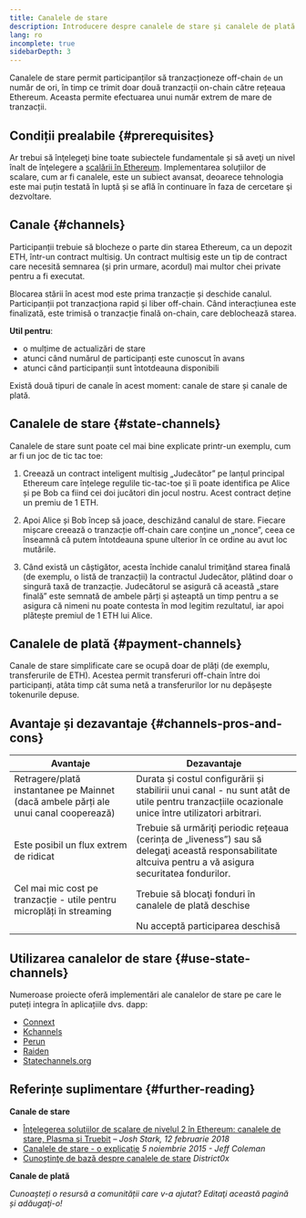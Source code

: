 ```yaml
---
title: Canalele de stare
description: Introducere despre canalele de stare și canalele de plată ca soluție de scalare utilizată actualmente de comunitatea Ethereum.
lang: ro
incomplete: true
sidebarDepth: 3
---
```


Canalele de stare permit participanților să tranzacționeze off-chain `de` un număr de ori, în timp ce trimit doar două tranzacții on-chain către rețeaua Ethereum. Aceasta permite efectuarea unui număr extrem de mare de tranzacții.

## Condiții prealabile {#prerequisites}

Ar trebui să înţelegeţi bine toate subiectele fundamentale și să aveţi un nivel înalt de înţelegere a [scalării în Ethereum](/developers/docs/scaling/). Implementarea soluțiilor de scalare, cum ar fi canalele, este un subiect avansat, deoarece tehnologia este mai puțin testată în luptă și se află în continuare în faza de cercetare şi dezvoltare.

## Canale {#channels}

Participanții trebuie să blocheze o parte din starea Ethereum, ca un depozit ETH, într-un contract multisig. Un contract multisig este un tip de contract care necesită semnarea (și prin urmare, acordul) mai multor chei private pentru a fi executat.

Blocarea stării în acest mod este prima tranzacție și deschide canalul. Participanții pot tranzacționa rapid și liber off-chain. Când interacțiunea este finalizată, este trimisă o tranzacție finală on-chain, care deblochează starea.

**Util pentru**:

- o mulțime de actualizări de stare
- atunci când numărul de participanți este cunoscut în avans
- atunci când participanții sunt întotdeauna disponibili

Există două tipuri de canale în acest moment: canale de stare și canale de plată.

## Canalele de stare {#state-channels}

Canalele de stare sunt poate cel mai bine explicate printr-un exemplu, cum ar fi un joc de tic tac toe:

1. Creează un contract inteligent multisig „Judecător” pe lanțul principal Ethereum care înțelege regulile tic-tac-toe și îi poate identifica pe Alice și pe Bob ca fiind cei doi jucători din jocul nostru. Acest contract deține un premiu de 1 ETH.

2. Apoi Alice și Bob încep să joace, deschizând canalul de stare. Fiecare mișcare creează o tranzacție off-chain care conține un „nonce”, ceea ce înseamnă că putem întotdeauna spune ulterior în ce ordine au avut loc mutările.

3. Când există un câștigător, acesta închide canalul trimiţând starea finală (de exemplu, o listă de tranzacții) la contractul Judecător, plătind doar o singură taxă de tranzacție. Judecătorul se asigură că această „stare finală” este semnată de ambele părți și așteaptă un timp pentru a se asigura că nimeni nu poate contesta în mod legitim rezultatul, iar apoi plătește premiul de 1 ETH lui Alice.

## Canalele de plată {#payment-channels}

Canale de stare simplificate care se ocupă doar de plăți (de exemplu, transferurile de ETH). Acestea permit transferuri off-chain între doi participanți, atâta timp cât suma netă a transferurilor lor nu depășește tokenurile depuse.

## Avantaje și dezavantaje {#channels-pros-and-cons}

| Avantaje                                                                             | Dezavantaje                                                                                                                                                |
| ------------------------------------------------------------------------------------ | ---------------------------------------------------------------------------------------------------------------------------------------------------------- |
| Retragere/plată instantanee pe Mainnet (dacă ambele părți ale unui canal cooperează) | Durata și costul configurării și stabilirii unui canal - nu sunt atât de utile pentru tranzacțiile ocazionale unice între utilizatori arbitrari.           |
| Este posibil un flux extrem de ridicat                                               | Trebuie să urmăriţi periodic rețeaua (cerința de „liveness”) sau să delegaţi această responsabilitate altcuiva pentru a vă asigura securitatea fondurilor. |
| Cel mai mic cost pe tranzacție - utile pentru microplăți în streaming                | Trebuie să blocaţi fonduri în canalele de plată deschise                                                                                                   |
|                                                                                      | Nu acceptă participarea deschisă                                                                                                                           |

## Utilizarea canalelor de stare {#use-state-channels}

Numeroase proiecte oferă implementări ale canalelor de stare pe care le puteți integra în aplicațiile dvs. dapp:

- [Connext](https://connext.network/)
- [Kchannels](https://www.kchannels.io/)
- [Perun](https://perun.network/)
- [Raiden](https://raiden.network/)
- [Statechannels.org](https://statechannels.org/)

## Referințe suplimentare {#further-reading}

**Canale de stare**

- [Înţelegerea soluţiilor de scalare de nivelul 2 în Ethereum: canalele de stare, Plasma şi Truebit](https://medium.com/l4-media/making-sense-of-ethereums-layer-2-scaling-solutions-state-channels-plasma-and-truebit-22cb40dcc2f4) _– Josh Stark, 12 februarie 2018_
- [Canalele de stare - o explicaţie](https://www.jeffcoleman.ca/state-channels/) _5 noiembrie 2015 - Jeff Coleman_
- [Cunoştinţe de bază despre canalele de stare](https://education.district0x.io/general-topics/understanding-ethereum/basics-state-channels/) _District0x_

**Canale de plată**

_Cunoașteți o resursă a comunității care v-a ajutat? Editaţi această pagină și adăugaţi-o!_
